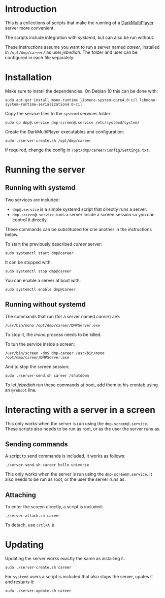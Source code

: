 Introduction
===========
This is a collections of scripts that make the running of a [DarkMultiPlayer](https://github.com/godarklight/DarkMultiPlayer)
server more convenient.

The scripts include integration with *systemd*, but can also be run without.

These instructions assume you want to run a server named *career*,
installed in `/opt/dmp/career/` as user *jebediah*.
The folder and user can be configured in each file separately.

Installation
============
Make sure to install the dependencies. On Debian 10 this can be done with:

    sudo apt-get install mono-runtime libmono-system-core4.0-cil libmono-system-runtime-serialization4.0-cil

Copy the service files to the `systemd` services folder:

    sudo cp dmp@.service dmp-screen@.service /etc/systemd/system/

Create the DarkMultiPlayer executables and configuration:

    sudo ./server-create.sh /opt/dmp/career

If required, change the config in `/opt/dmp/career/Config/Settings.txt`.

Running the server
==================

Running with systemd
--------------------
Two services are included:

 * `dmp@.service` is a simple systemd script that directly runs a server.
 * `dmp-screen@.service` runs a server inside a screen session so you can control it directly.

These commands can be substituded for one another in the instructions below.

To start the previously described *career* server:

    sudo systemctl start dmp@career

It can be stopped with:

    sudo systemctl stop dmp@career

You can enable a server at boot with:

    sudo systemctl enable dmp@career

Running without systemd
-----------------------
The commands that run (for a server named *career*) are:

    /usr/bin/mono /opt/dmp/career/DMPServer.exe

To stop it, the *mono* process needs to be killed.

To tun the service inside a screen:

    /usr/bin/screen -dmS dmp-career /usr/bin/mono /opt/dmp/career/DMPServer.exe

And to stop the screen session:

    sudo ./server-send.sh career /shutdown

To let *jebediah* run these commands at boot, add them to his crontab using an `@reboot` line.

Interacting with a server in a screen
=====================================

This only works when the server is run using the `dmp-screen@.service`.
These scripts also needs to be run as root, or as the user the server runs as.

Sending commands
----------------
A script to send commands is included, it works as follows:

    ./server-send.sh career hello universe

This only works when the server is run using the `dmp-screen@.service`.
It also needs to be run as root, or the user the server runs as.

Attaching
---------
To enter the screen directly, a script is included:

    ./server-attach.sh career

To detach, use `crtl+A D`

Updating
========
Updating the server works exactly the same as installing it.

    sudo ./server-create.sh career

For `systemd` users a script is included that also stops the server, upates it and restarts it:

    sudo ./server-update.sh career
